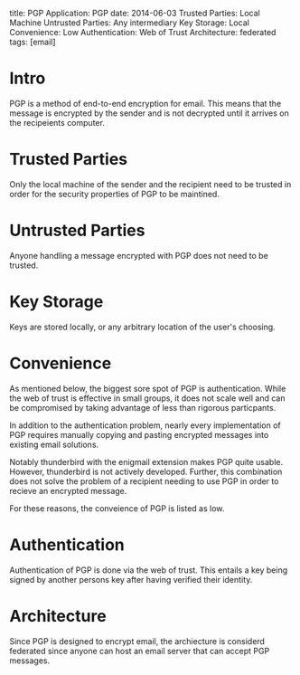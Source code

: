 title: PGP
Application: PGP
date: 2014-06-03
Trusted Parties: Local Machine
Untrusted Parties: Any intermediary
Key Storage: Local
Convenience: Low
Authentication: Web of Trust
Architecture: federated
tags: [email]

# Intro

PGP is a method of end-to-end encryption for email. This means that the message
is encrypted by the sender and is not decrypted until it arrives on the
recipeients computer.

# Trusted Parties

Only the local machine of the sender and the recipient need to be trusted in
order for the security properties of PGP to be maintined.

# Untrusted Parties

Anyone handling a message encrypted with PGP does not need to be trusted.

# Key Storage

Keys are stored locally, or any arbitrary location of the user's choosing.

# Convenience

As mentioned below, the biggest sore spot of PGP is authentication. While the
web of trust is effective in small groups, it does not scale well and can be
compromised by taking advantage of less than rigorous particpants.

In addition to the authentication problem, nearly every implementation of PGP
requires manually copying and pasting encrypted messages into existing email
solutions.

Notably thunderbird with the enigmail extension makes PGP quite usable.
However, thunderbird is not actively developed. Further, this combination does
not solve the problem of a recipient needing to use PGP in order to recieve an
encrypted message.

For these reasons, the conveience of PGP is listed as low.

# Authentication

Authentication of PGP is done via the web of trust. This entails a key being
signed by another persons key after having verified their identity.

# Architecture

Since PGP is designed to encrypt email, the archiecture is considerd federated
since anyone can host an email server that can accept PGP messages.
